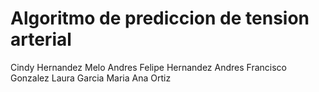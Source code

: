 # Algoritmo de prediccion de tension  arterial
Cindy Hernandez Melo
Andres Felipe Hernandez
Andres Francisco Gonzalez
Laura Garcia
Maria Ana Ortiz

